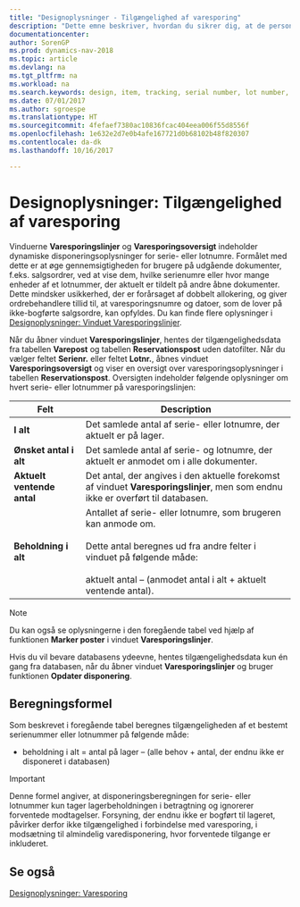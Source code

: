 ```yaml
---
title: "Designoplysninger - Tilgængelighed af varesporing"
description: "Dette emne beskriver, hvordan du sikrer dig, at de personer, der behandler ordrer, kan stole på tilgængeligheden af serie- eller lotnumre."
documentationcenter: 
author: SorenGP
ms.prod: dynamics-nav-2018
ms.topic: article
ms.devlang: na
ms.tgt_pltfrm: na
ms.workload: na
ms.search.keywords: design, item, tracking, serial number, lot number, outbound documents
ms.date: 07/01/2017
ms.author: sgroespe
ms.translationtype: HT
ms.sourcegitcommit: 4fefaef7380ac10836fcac404eea006f55d8556f
ms.openlocfilehash: 1e632e2d7e0b4afe167721d0b68102b48f820307
ms.contentlocale: da-dk
ms.lasthandoff: 10/16/2017

---
```

# <a name="design-details-item-tracking-availability"></a>Designoplysninger: Tilgængelighed af varesporing
Vinduerne **Varesporingslinjer** og **Varesporingsoversigt** indeholder dynamiske disponeringsoplysninger for serie- eller lotnumre. Formålet med dette er at øge gennemsigtigheden for brugere på udgående dokumenter, f.eks. salgsordrer, ved at vise dem, hvilke serienumre eller hvor mange enheder af et lotnummer, der aktuelt er tildelt på andre åbne dokumenter. Dette mindsker usikkerhed, der er forårsaget af dobbelt allokering, og giver ordrebehandlere tillid til, at varesporingsnumre og datoer, som de lover på ikke-bogførte salgsordre, kan opfyldes. Du kan finde flere oplysninger i [Designoplysninger: Vinduet Varesporingslinjer](design-details-item-tracking-lines-window.md).  
  
Når du åbner vinduet **Varesporingslinjer**, hentes der tilgængelighedsdata fra tabellen **Varepost** og tabellen **Reservationspost** uden datofilter. Når du vælger feltet **Serienr.** eller feltet **Lotnr.**, åbnes vinduet **Varesporingsoversigt** og viser en oversigt over varesporingsoplysninger i tabellen **Reservationspost**. Oversigten indeholder følgende oplysninger om hvert serie- eller lotnummer på varesporingslinjen:  
  
|Felt|Description|  
|---------------------------------|---------------------------------------|  
|**I alt**|Det samlede antal af serie- eller lotnumre, der aktuelt er på lager.|  
|**Ønsket antal i alt**|Det samlede antal af serie- og lotnumre, der aktuelt er anmodet om i alle dokumenter.|  
|**Aktuelt ventende antal**|Det antal, der angives i den aktuelle forekomst af vinduet **Varesporingslinjer**, men som endnu ikke er overført til databasen.|  
|**Beholdning i alt**|Antallet af serie- eller lotnumre, som brugeren kan anmode om.<br /><br /> Dette antal beregnes ud fra andre felter i vinduet på følgende måde:<br /><br /> aktuelt antal – (anmodet antal i alt + aktuelt ventende antal).|  
  
> [!NOTE]  
>  Du kan også se oplysningerne i den foregående tabel ved hjælp af funktionen **Marker poster** i vinduet **Varesporingslinjer**.  
  
Hvis du vil bevare databasens ydeevne, hentes tilgængelighedsdata kun én gang fra databasen, når du åbner vinduet **Varesporingslinjer** og bruger funktionen **Opdater disponering**.  
  
## <a name="calculation-formula"></a>Beregningsformel  
Som beskrevet i foregående tabel beregnes tilgængeligheden af et bestemt serienummer eller lotnummer på følgende måde:  
  
* beholdning i alt = antal på lager – (alle behov + antal, der endnu ikke er disponeret i databasen)  
  
> [!IMPORTANT]  
>  Denne formel angiver, at disponeringsberegningen for serie- eller lotnummer kun tager lagerbeholdningen i betragtning og ignorerer forventede modtagelser. Forsyning, der endnu ikke er bogført til lageret, påvirker derfor ikke tilgængelighed i forbindelse med varesporing, i modsætning til almindelig varedisponering, hvor forventede tilgange er inkluderet.  
  
## <a name="see-also"></a>Se også  
[Designoplysninger: Varesporing](design-details-item-tracking.md)
